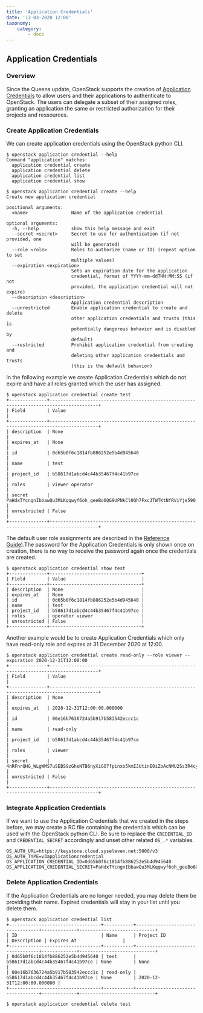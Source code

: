 ```yaml
---
title: 'Application Credentials'
date: '13-03-2020 12:00'
taxonomy:
    category:
        - docs
---
```


## Application Credentials

### Overview

Since the Queens update, OpenStack supports the creation of [Application Credentials](../../04.Reference/13.identity-and-access/docs.en.md) to allow users and their applications to authenticate to OpenStack. The users can delegate a subset of their assigned roles, granting an application the same or restricted authorization for their projects and ressources.  

### Create Application Credentials

We can create application credentials using the OpenStack python CLI.

```shell
$ openstack application credential --help
Command "application" matches:
  application credential create
  application credential delete
  application credential list
  application credential show

$ openstack application credential create --help
Create new application credential

positional arguments:
  <name>                Name of the application credential

optional arguments:
  -h, --help            show this help message and exit
  --secret <secret>     Secret to use for authentication (if not provided, one
                        will be generated)
  --role <role>         Roles to authorize (name or ID) (repeat option to set
                        multiple values)
  --expiration <expiration>
                        Sets an expiration date for the application
                        credential, format of YYYY-mm-ddTHH:MM:SS (if not
                        provided, the application credential will not expire)
  --description <description>
                        Application credential description
  --unrestricted        Enable application credential to create and delete
                        other application credentials and trusts (this is
                        potentially dangerous behavior and is disabled by
                        default)
  --restricted          Prohibit application credential from creating and
                        deleting other application credentials and trusts
                        (this is the default behavior)
```

In the following example we create Application Credentials which do not expire and have all roles granted which the user has assigned.

```shell
$ openstack application credential create test
+--------------+----------------------------------------------------------------------------------------+
| Field        | Value                                                                                  |
+--------------+----------------------------------------------------------------------------------------+
| description  | None                                                                                   |
| expires_at   | None                                                                                   |
| id           | 0d65b0f6c1814fb886252e5b4d945640                                                       |
| name         | test                                                                                   |
| project_id   | b58617d1abcd4c44b35467f4c41b97ce                                                       |
| roles        | viewer operator                                                                        |
| secret       | PaHdxTYcngnIbbawQu3MLKqqwyf6oh_geeBo6QG9UPNkCl0Qh7FxcJTWTKtNfRViYje590_kBW8QL7Qi9gtxeg |
| unrestricted | False                                                                                  |
+--------------+----------------------------------------------------------------------------------------+
```

The default user role assignments are described in the [Reference Guide](../../04.Reference/13.identity-and-access/docs.en.md)).The password for the Application Credentials is only shown once on creation, there is no way to receive the password again once the credentials are created.


```shell
$ openstack application credential show test
+--------------+----------------------------------+
| Field        | Value                            |
+--------------+----------------------------------+
| description  | None                             |
| expires_at   | None                             |
| id           | 0d65b0f6c1814fb886252e5b4d945640 |
| name         | test                             |
| project_id   | b58617d1abcd4c44b35467f4c41b97ce |
| roles        | operator viewer                  |
| unrestricted | False                            |
+--------------+----------------------------------+
```

Another example would be to create Application Credentials which only have read-only role and expires at 31 December 2020 at 12:00.

```shell
$ openstack application credential create read-only --role viewer --expiration 2020-12-31T12:00:00
+--------------+----------------------------------------------------------------------------------------+
| Field        | Value                                                                                  |
+--------------+----------------------------------------------------------------------------------------+
| description  | None                                                                                   |
| expires_at   | 2020-12-31T12:00:00.000000                                                             |
| id           | 00e16b7636724a5b917b583542eccc1c                                                       |
| name         | read-only                                                                              |
| project_id   | b58617d1abcd4c44b35467f4c41b97ce                                                       |
| roles        | viewer                                                                                 |
| secret       | 4nRFnrQHG_WLgWMS7uSEBS9zGheNTB6nyXiGO7fpinxo5kmIJUtinE0iZoAcNMU2Ss3R4cys3DRVH5f_T_DUBQ |
| unrestricted | False                                                                                  |
+--------------+----------------------------------------------------------------------------------------+
```

### Integrate Application Credentials

If we want to use the Application Credentials that we created in the steps before, we may create a RC file containing the credentials which can be used with the OpenStack python CLI. Be sure to replace the `CREDENTIAL_ID` and `CREDENTIAL_SECRET` accordingly and unset other related `OS_.*` variables.

```shell
OS_AUTH_URL=https://keystone.cloud.syseleven.net:5000/v3
OS_AUTH_TYPE=v3applicationcredential
OS_APPLICATION_CREDENTIAL_ID=0d65b0f6c1814fb886252e5b4d945640
OS_APPLICATION_CREDENTIAL_SECRET=PaHdxTYcngnIbbawQu3MLKqqwyf6oh_geeBo6QG9UPNkCl0Qh7FxcJTWTKtNfRViYje590_kBW8QL7Qi9gtxeg
```

### Delete Application Credentials

If the Application Credentials are no longer needed, you may delete them be providing their name. Expired credentials will stay in your list until you delete them.

```shell
$ openstack application credential list
+----------------------------------+-----------+----------------------------------+-------------+----------------------------+
| ID                               | Name      | Project ID                       | Description | Expires At                 |
+----------------------------------+-----------+----------------------------------+-------------+----------------------------+
| 0d65b0f6c1814fb886252e5b4d945640 | test      | b58617d1abcd4c44b35467f4c41b97ce | None        | None                       |
| 00e16b7636724a5b917b583542eccc1c | read-only | b58617d1abcd4c44b35467f4c41b97ce | None        | 2020-12-31T12:00:00.000000 |
+----------------------------------+-----------+----------------------------------+-------------+----------------------------+

$ openstack application credential delete test
```